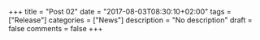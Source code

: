 +++
title = "Post 02"
date = "2017-08-03T08:30:10+02:00"
tags = ["Release"]
categories = ["News"]
description = "No description"
draft = false
comments = false
+++
